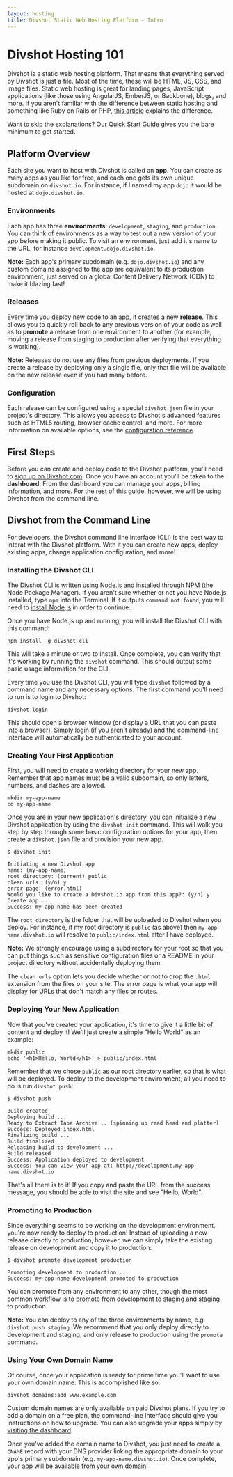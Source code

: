 ```yaml
---
layout: hosting
title: Divshot Static Web Hosting Platform - Intro
---
```


# Divshot Hosting 101

<p class="lead">Divshot is a static web hosting platform. That means that everything served by Divshot is just a file. Most of the time, these will be HTML, JS, CSS, and image files. Static web hosting is great for landing pages, JavaScript applications (like those using AngularJS, EmberJS, or Backbone), blogs, and more. If you aren't familiar with the difference between static hosting and something like Ruby on Rails or PHP, <a href="http://www.staticapps.org/articles/defining-static-web-apps" target="_blank">this article</a> explains the difference.</p>

<div class="alert alert-info">Want to skip the explanations? Our <a href="/guides/quick-start">Quick Start Guide</a> gives you the bare minimum to get started.</div>

## Platform Overview

Each site you want to host with Divshot is called an **app**. You can create as many apps as you like for free, and each one gets its own unique subdomain on `divshot.io`. For instance, if I named my app `dojo` it would be hosted at `dojo.divshot.io`.

### Environments

Each app has three **environments**: `development`, `staging`, and `production`. You can think of environments as a way to test out a new version of your app before making it public. To visit an environment, just add it's name to the URL, for instance `development.dojo.divshot.io`.

**Note:** Each app's primary subdomain (e.g. `dojo.divshot.io`) and any custom domains assigned to the app are equivalent to its production environment, just served on a global Content Delivery Network (CDN) to make it blazing fast!

### Releases

Every time you deploy new code to an app, it creates a new **release**. This allows you to quickly roll back to any previous version of your code as well as to **promote** a release from one environment to another (for example, moving a release from staging to production after verifying that everything is working).

**Note:** Releases do not use any files from previous deployments. If you create a release by deploying only a single file, only that file will be available on the new release even if you had many before.

### Configuration

Each release can be configured using a special `divshot.json` file in your project's directory. This allows you access to Divshot's advanced features such as HTML5 routing, browser cache control, and more. For more information on available options, see the [configuration reference](/guides/configuration).

## First Steps

Before you can create and deploy code to the Divshot platform, you'll need to [sign up on Divshot.com](http://www.divshot.com/). Once you have an account you'll be taken to the **dashboard**. From the dashboard you can manage your apps, billing information, and more. For the rest of this guide, however, we will be using Divshot from the command line.

## Divshot from the Command Line

For developers, the Divshot command line interface (CLI) is the best way to interat with the Divshot platform. With it you can create new apps, deploy existing apps, change application configuration, and more!

### Installing the Divshot CLI

The Divshot CLI is written using Node.js and installed through NPM (the Node Package Manager). If you aren't sure whether or not you have Node.js installed, type `npm` into the Terminal. If it outputs `command not found`, you will need to [install Node.js](https://github.com/joyent/node/wiki/Installation) in order to continue.

Once you have Node.js up and running, you will install the Divshot CLI with this command:

    npm install -g divshot-cli
    
This will take a minute or two to install. Once complete, you can verify that it's working by running the `divshot` command. This should output some basic usage information for the CLI.

Every time you use the Divshot CLI, you will type `divshot` followed by a command name and any necessary options. The first command you'll need to run is to login to Divshot:

    divshot login
    
This should open a browser window (or display a URL that you can paste into a browser). Simply login (if you aren't already) and the command-line interface will automatically be authenticated to your account.

### Creating Your First Application

First, you will need to create a working directory for your new app. Remember that app names must be a valid subdomain, so only letters, numbers, and dashes are allowed.

    mkdir my-app-name
    cd my-app-name
    
Once you are in your new application's directory, you can initialize a new Divshot application by using the `divshot init` command. This will walk you step by step through some basic configuration options for your app, then create a `divshot.json` file and provision your new app.

    $ divshot init
    
    Initiating a new Divshot app
    name: (my-app-name)
    root directory: (current) public
    clean urls: (y/n) y
    error page: (error.html)
    Would you like to create a Divshot.io app from this app?: (y/n) y
    Create app ...
    Success: my-app-name has been created
    
The `root directory` is the folder that will be uploaded to Divshot when you deploy. For instance, if my root directory is `public` (as above) then `my-app-name.divshot.io` will resolve to `public/index.html` after I have deployed.

**Note:** We strongly encourage using a subdirectory for your root so that you can put things such as sensitive configuration files or a README in your project directory without accidentally deploying them.

The `clean urls` option lets you decide whether or not to drop the `.html` extension from the files on your site. The error page is what your app will display for URLs that don't match any files or routes.

### Deploying Your New Application

Now that you've created your application, it's time to give it a little bit of content and deploy it! We'll just create a simple "Hello World" as an example:

    mkdir public
    echo '<h1>Hello, World</h1>' > public/index.html
    
Remember that we chose `public` as our root directory earlier, so that is what will be deployed. To deploy to the development environment, all you need to do is run `divshot push`:

	$ divshot push
    
    Build created
    Deploying build ...
    Ready to Extract Tape Archive... (spinning up read head and platter)
    Success: Deployed index.html
    Finalizing build ...
    Build finalized
    Releasing build to development ...
    Build released
    Success: Application deployed to development
    Success: You can view your app at: http://development.my-app-name.divshot.io
    
That's all there is to it! If you copy and paste the URL from the success message, you should be able to visit the site and see "Hello, World".

### Promoting to Production

Since everything seems to be working on the development environment, you're now ready to deploy to production! Instead of uploading a new release directly to production, however, we can simply take the existing release on development and copy it to production:

    $ divshot promote development production
    
    Promoting development to production ...
    Success: my-app-name development promoted to production
    
You can promote from any environment to any other, though the most common workflow is to promote from development to staging and staging to production.

**Note:** You can deploy to any of the three environments by name, e.g. `divshot push staging`. We recommend that you only deploy directly to development and staging, and only release to production using the `promote` command.

### Using Your Own Domain Name

Of course, once your application is ready for prime time you'll want to use your own domain name. This is accomplished like so:

    divshot domains:add www.example.com
    
Custom domain names are only available on paid Divshot plans. If you try to add a domain on a free plan, the command-line interface should give you instructions on how to upgrade. You can also upgrade your apps simply by [visiting the dashboard](https://dashboard.divshot.com).

Once you've added the domain name to Divshot, you just need to create a `CNAME` record with your DNS provider linking the appropriate domain to your app's primary subdomain (e.g. `my-app-name.divshot.io`). Once complete, your app will be available from your own domain!